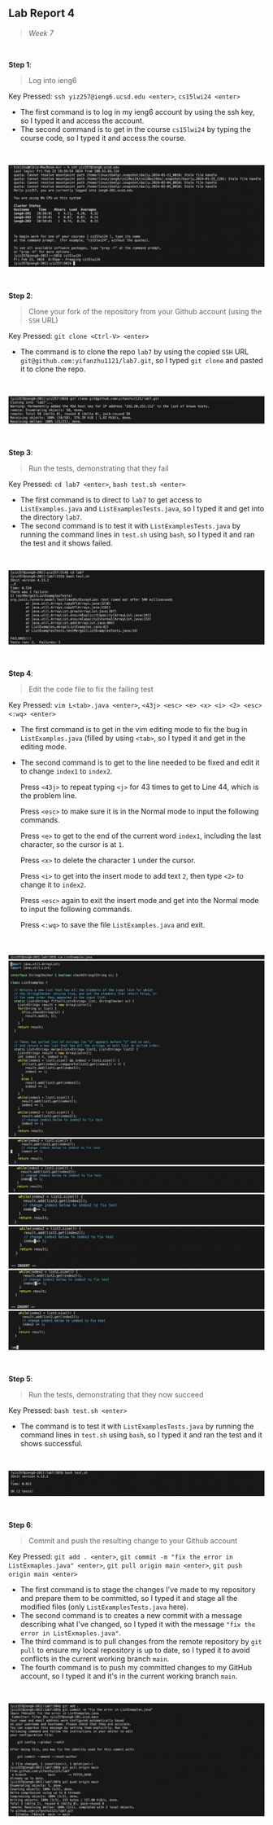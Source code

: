 ## Lab Report 4
> *Week 7*

<br />

**Step 1**: 
> Log into ieng6

Key Pressed: `ssh yiz257@ieng6.ucsd.edu <enter>`, `cs15lwi24 <enter>`

- The first command is to log in my ieng6 account by using the ssh key, so I typed it and access the account.
- The second command is to get in the course `cs15lwi24` by typing the course code, so I typed it and access the course.

<br />

![Image](1.png)

<br />

**Step 2**: 
> Clone your fork of the repository from your Github account (using the `SSH` URL)

Key Pressed: `git clone <Ctrl-V> <enter>`

- The command is to clone the repo `lab7` by using the copied `SSH` URL `git@github.com:yifanzhu1121/lab7.git`, so I typed `git clone` and pasted it to clone the repo.

<br />

![Image](2.png)

<br />

**Step 3**: 
> Run the tests, demonstrating that they fail

Key Pressed: `cd lab7 <enter>`, `bash test.sh <enter>`

- The first command is to direct to `lab7` to get access to `ListExamples.java` and `ListExamplesTests.java`, so I typed it and get into the directory `lab7`.
- The second command is to test it with `ListExamplesTests.java` by running the command lines in `test.sh` using `bash`, so I typed it and ran the test and it shows failed.

<br />

![Image](3.png)

<br />

**Step 4**: 
> Edit the code file to fix the failing test

Key Pressed: `vim L<tab>.java <enter>`, `<43j> <esc> <e> <x> <i> <2> <esc> <:wq> <enter>`

- The first command is to get in the vim editing mode to fix the bug in `ListExamples.java` (filled by using `<tab>`, so I typed it and get in the editing mode.
- The second command is to get to the line needed to be fixed and edit it to change `index1` to `index2`.

  Press `<43j>` to repeat typing `<j>` for 43 times to get to Line 44, which is the problem line.

  Press `<esc>` to make sure it is in the Normal mode to input the following commands.

  Press `<e>` to get to the end of the current word `index1`, including the last character, so the cursor is at `1`.

  Press `<x>` to delete the character `1` under the cursor.

  Press `<i>` to get into the insert mode to add text `2`, then type `<2>` to change it to `index2`.

  Press `<esc>` again to exit the insert mode and get into the Normal mode to input the following commands.

  Press `<:wq>` to save the file `ListExamples.java` and exit.

<br />

![Image](4.png)
![Image](5.png)
![Image](6.png)
![Image](7.png)
![Image](8.png)
![Image](9.png)
![Image](10.png)
![Image](11.png)

<br />

**Step 5**: 
> Run the tests, demonstrating that they now succeed

Key Pressed: `bash test.sh <enter>`

- The command is to test it with `ListExamplesTests.java` by running the command lines in `test.sh` using `bash`, so I typed it and ran the test and it shows successful.

<br />

![Image](12.png)

<br />

**Step 6**: 
> Commit and push the resulting change to your Github account

Key Pressed: `git add . <enter>`, `git commit -m "fix the error in ListExmaples.java" <enter>`, `git pull origin main <enter>`, `git push origin main <enter>`

- The first command is to stage the changes I've made to my repository and prepare them to be committed, so I typed it and stage all the modified files (only `ListExamplesTests.java` here).
- The second command is to creates a new commit with a message describing what I've changed, so I typed it with the message `"fix the error in ListExmaples.java"`.
- The third command is to pull changes from the remote repository by `git pull` to ensure my local repository is up to date, so I typed it to avoid conflicts in the current working branch `main`.
- The fourth command is to push my committed changes to my GitHub account, so I typed it and it's in the current working branch `main`.

<br />

![Image](13.png)

<br />
